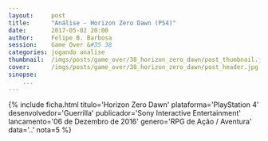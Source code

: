 ```yaml
---
layout:     post
title:      "Análise - Horizon Zero Dawn (PS4)"
date:       2017-05-02 20:00
author:     Felipe B. Barbosa
session:    Game Over &#35 38
categories: jogando analise
thumbnail:  /imgs/posts/game_over/38_horizon_zero_dawn/post_thumbnail.jpg
cover:      /imgs/posts/game_over/38_horizon_zero_dawn/post_header.jpg
sinopse:
    ...
---
```



{% include ficha.html
  titulo='Horizon Zero Dawn'
  plataforma='PlayStation 4'
  desenvolvedor='Guerrilla'
  publicador='Sony Interactive Entertainment'
  lancamento='06 de Dezembro de 2016'
  genero='RPG de Ação / Aventura'
  data='..'
  nota=5 %}
